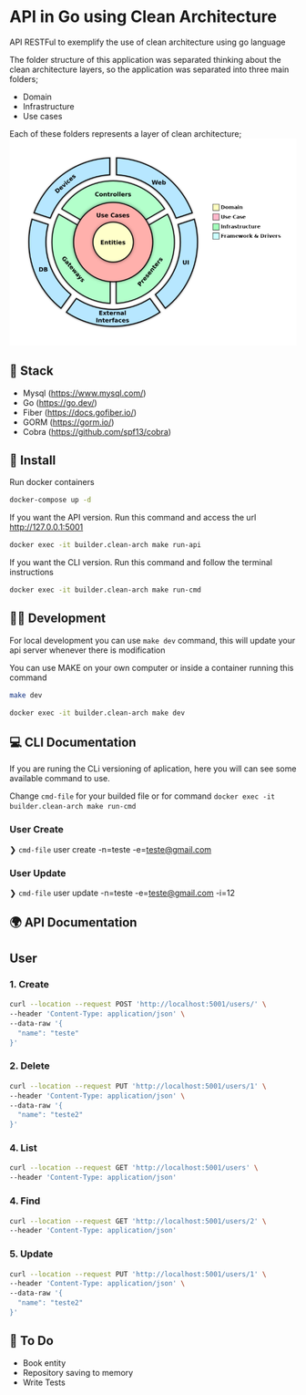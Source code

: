 # API in Go using Clean Architecture
API RESTFul to exemplify the use of clean architecture using go language

The folder structure of this application was separated thinking about the clean architecture layers, so the application was separated into three main folders;
- Domain
- Infrastructure
- Use cases

Each of these folders represents a layer of clean architecture;
![clean-archicture](clean-architecture.png)

## 📌 Stack
- Mysql (https://www.mysql.com/)
- Go (https://go.dev/)
- Fiber (https://docs.gofiber.io/)
- GORM (https://gorm.io/)
- Cobra (https://github.com/spf13/cobra)

## 🚀 Install
Run docker containers
```sh
docker-compose up -d
```

If you want the API version. Run this command and access the url http://127.0.0.1:5001
```sh
docker exec -it builder.clean-arch make run-api

```

If you want the CLI version. Run this command and follow the terminal instructions
```sh
docker exec -it builder.clean-arch make run-cmd
```

## 🧑‍💻 Development
For local development you can use `make dev` command, this will update your api server whenever there is modification

You can use MAKE on your own computer or inside a container running this command
```sh
make dev
```
```sh
docker exec -it builder.clean-arch make dev
```


## 💻 CLI Documentation
If you are runing the CLi versioning of aplication, here you will can see some available command to use.

Change `cmd-file` for your builded file or for command `docker exec -it builder.clean-arch make run-cmd`

### User Create
❯ `cmd-file` user create -n=teste -e=teste@gmail.com

### User Update

❯ `cmd-file` user update -n=teste -e=teste@gmail.com -i=12

## 🌍 API Documentation

## User

### 1. Create
```sh
curl --location --request POST 'http://localhost:5001/users/' \
--header 'Content-Type: application/json' \
--data-raw '{
  "name": "teste"
}'
```

### 2. Delete
```sh
curl --location --request PUT 'http://localhost:5001/users/1' \
--header 'Content-Type: application/json' \
--data-raw '{
  "name": "teste2"
}'
```

### 4. List
```sh
curl --location --request GET 'http://localhost:5001/users' \
--header 'Content-Type: application/json'
```

### 4. Find
```sh
curl --location --request GET 'http://localhost:5001/users/2' \
--header 'Content-Type: application/json'
```

### 5. Update
```sh
curl --location --request PUT 'http://localhost:5001/users/1' \
--header 'Content-Type: application/json' \
--data-raw '{
  "name": "teste2"
}'
```

## 📝 To Do 
- Book entity
- Repository saving to memory
- Write Tests